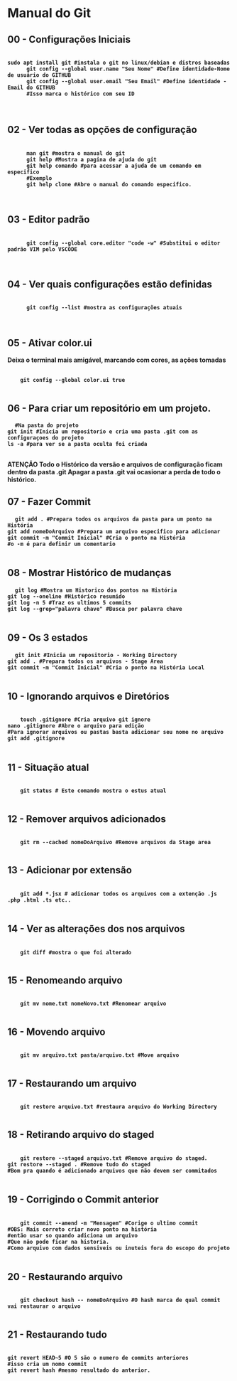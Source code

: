 <h1>Manual do Git</h1>
<h2>00 - Configurações Iniciais</h2>
<pre>
      <code>
<strong color="red">sudo apt install git<strong> #instala o git no linux/debian e distros baseadas
      git config --global user.name &quot;Seu Nome&quot; #Define identidade-Nome de usuário do GITHUB
      git config --global user.email &quot;Seu Email&quot; #Define identidade - Email do GITHUB
      #Isso marca o histórico com seu ID
      </code>
  </pre>
<h2>02 - Ver todas as opções de configuração</h2>
<pre>
      <code>
      man git #mostra o manual do git
      git help #Mostra a pagina de ajuda do git 
      git help comando #para acessar a ajuda de um comando em especifico
      #Exemplo
      git help clone #Abre o manual do comando especifico.
      </code>
  </pre>
<h2>03 - Editor padrão</h2>
<pre>
    <code>
      git config --global core.editor &quot;code -w&quot; #Substitui o editor padrão VIM pelo VSCODE
    </code>
  </pre>
<h2>04 - Ver quais configurações estão definidas</h2>
<pre>
    <code>
      git config --list #mostra as configurações atuais
    </code>
  </pre>
<h2>05 - Ativar color.ui </h2>
<p>
  Deixa o terminal mais amigável, marcando com cores, as ações
  tomadas
</p>
<pre>
  <code>
    git config --global color.ui true 
  </code>
</pre>
<h2>06 - Para criar um repositório em um projeto.</h2>
<pre>
  <code>#Na pasta do projeto
git init #Inicia um repositorio e cria uma pasta .git com as configuraçoes do projeto
ls -a #para ver se a pasta oculta foi criada
</code>
</pre>
<p>
  <strong>ATENÇÃO</strong>
  Todo o Histórico da versão e arquivos de configuração ficam dentro da pasta <strong>.git </strong>
  Apagar a pasta <strong>.git</strong> vai ocasionar a perda de todo o histórico.
</p>
<h2>07 - Fazer Commit</h2>
<pre>
  <code>git add . #Prepara todos os arquivos da pasta para um ponto na História
git add nomeDoArquivo #Prepara um arquivo especifico para adicionar
git commit -m &quot;Commit Inicial&quot; #Cria o ponto na História
#o -m é para definir um comentario
</code>
</pre>
<h2>08 - Mostrar Histórico de mudanças</h2>
<pre>
  <code>git log #Mostra um Historico dos pontos na História
git log --oneline #Histórico resumido
git log -n 5 #Traz os ultimos 5 commits
git log --grep=&quot;palavra chave&quot; #Busca por palavra chave
</code>
</pre>
<h2>09 - Os 3 estados </h2>
<pre>
  <code>git init #Inicia um repositorio - Working Directory
git add . #Prepara todos os arquivos - Stage Area
git commit -m &quot;Commit Inicial&quot; #Cria o ponto na História Local 
</code>
</pre>
<h2>10 - Ignorando arquivos e Diretórios</h2>
<pre>
  <code>
    touch .gitignore #Cria arquivo git ignore
nano .gitignore #Abre o arquivo para edição
#Para ignorar arquivos ou pastas basta adicionar seu nome no arquivo
git add .gitignore
</code>
</pre>
<h2>11 - Situação atual</h2>
<pre>
  <code>
    git status # Este comando mostra o estus atual 
  </code>
</pre>
<h2>12 - Remover arquivos adicionados</h2>
<pre>
  <code>
    git rm --cached nomeDoArquivo #Remove arquivos da Stage area
  </code>
</pre>
<h2>13 - Adicionar por extensão</h2>
<pre>
  <code>
    git add *.jsx # adicionar todos os arquivos com a extenção .js .php .html .ts etc..
</code>
</pre>
<h2>14 - Ver as alterações dos nos arquivos</h2>
<pre>
  <code>
    git diff #mostra o que foi alterado
  </code>
</pre>
<h2>15 - Renomeando arquivo</h2>
<pre>
  <code>
    git mv nome.txt nomeNovo.txt #Renomear arquivo
  </code>
</pre>
<h2>16 - Movendo arquivo</h2>
<pre>
  <code>
    git mv arquivo.txt pasta/arquivo.txt #Move arquivo
  </code>
</pre>
<h2>17 - Restaurando um arquivo</h2>
<pre>
  <code>
    git restore arquivo.txt #restaura arquivo do Working Directory
  </code>
</pre>
<h2>18 - Retirando arquivo do staged</h2>
<pre>
  <code>
    git restore --staged arquivo.txt #Remove arquivo do staged. 
git restore --staged . #Remove tudo do staged
#Bom pra quando é adicionado arquivos que não devem ser commitados 
</code>
</pre>
<h2>19 - Corrigindo o Commit anterior</h2>
<pre>
  <code>
    git commit --amend -m &quot;Mensagem&quot; #Corige o ultimo commit 
#OBS: Mais correto criar novo ponto na história
#então usar so quando adiciona um arquivo 
#Que não pode ficar na historia. 
#Como arquivo com dados sensiveis ou inuteis fora do escopo do projeto
</code>
</pre>
<h2>20 - Restaurando arquivo</h2>
<pre>
  <code>
    git checkout hash -- nomeDoArquivo #O hash marca de qual commit vai restaurar o arquivo
  </code>
</pre>
<h2>21 - Restaurando tudo</h2>
<pre>
  <code>
git revert HEAD~5 #O 5 são o numero de commits anteriores
#isso cria um nomo commit
git revert hash #mesmo resultado do anterior.
</code>
</pre>